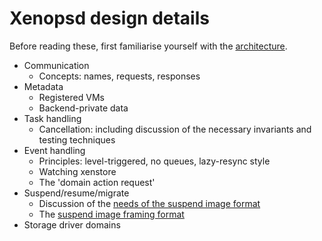 Xenopsd design details
======================

Before reading these, first familiarise yourself with the
[architecture](../architecture/README.md).

- Communication
  - Concepts: names, requests, responses
- Metadata
  - Registered VMs
  - Backend-private data
- Task handling
  - Cancellation: including discussion of the necessary invariants and testing
    techniques
- Event handling
  - Principles: level-triggered, no queues, lazy-resync style
  - Watching xenstore
  - The 'domain action request'
- Suspend/resume/migrate
  - Discussion of the [needs of the suspend image format](suspend-image-considerations.md)
  - The [suspend image framing format](suspend-image-framing-format.md)
- Storage driver domains
